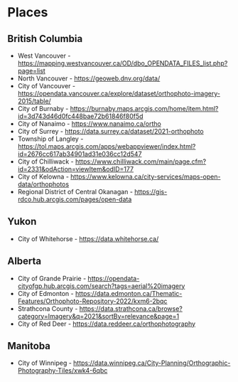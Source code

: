 # Places

## British Columbia
- West Vancouver - https://mapping.westvancouver.ca/OD/dbo_OPENDATA_FILES_list.php?page=list
- North Vancouver - https://geoweb.dnv.org/data/
- City of Vancouver - https://opendata.vancouver.ca/explore/dataset/orthophoto-imagery-2015/table/
- City of Burnaby - https://burnaby.maps.arcgis.com/home/item.html?id=3d743d46d0fc448bae72b61846f80f5d
- City of Nanaimo - https://www.nanaimo.ca/ortho
- City of Surrey - https://data.surrey.ca/dataset/2021-orthophoto
- Township of Langley - https://tol.maps.arcgis.com/apps/webappviewer/index.html?id=2676cc617ab34901ad31e036cc12d547
- City of Chilliwack - https://www.chilliwack.com/main/page.cfm?id=2331&odAction=viewItem&odID=177
- City of Kelowna - https://www.kelowna.ca/city-services/maps-open-data/orthophotos
- Regional District of Central Okanagan - https://gis-rdco.hub.arcgis.com/pages/open-data

## Yukon
- City of Whitehorse - https://data.whitehorse.ca/

## Alberta
- City of Grande Prairie - https://opendata-cityofgp.hub.arcgis.com/search?tags=aerial%20imagery
- City of Edmonton - https://data.edmonton.ca/Thematic-Features/Orthophoto-Repository-2022/kxm6-2bqc
- Strathcona County - https://data.strathcona.ca/browse?category=Imagery&q=2021&sortBy=relevance&page=1
- City of Red Deer - https://data.reddeer.ca/orthophotography

## Manitoba
- City of Winnipeg - https://data.winnipeg.ca/City-Planning/Orthographic-Photography-Tiles/xwk4-6qbc
